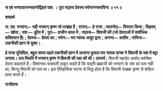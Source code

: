 **स एष भगवान्राजन्व्यतनोद्विहतं यश: ।** **पुरा रुद्रस्य देवस्य मयेनानन्तमायिना ॥ ५१॥** 

**शब्दार्थ** 

**स: एष: भगवान्—** **वही भगवान् कृष्ण जो परब्रह्म हैं** **; राजन्—** **हे राजा** **; व्यतनोत्—** **विस्तार किया** **; विहतम्—** **खोया** **; यश:—** **कीॢत में** **; पुरा—** **प्राचीन काल में** **; रुद्रस्य—** **शिवजी की (जो देवताओं में सर्वाधिक शक्तिमान हैं)** **; देवस्य—** **देवता का** **;** **मयेन—** **मय नामक असुर द्वारा** **; अनन्त—** **असीम** **; मायिना—** **तकनीकी ज्ञान से युक्त।** **.** 

**हे राजा युधिष्ठिर, बहुत समय पहले तकनीकी ज्ञान में अत्यन्त कुशल मय नामक दानव ने** **शिवजी के यश में बट्टा लगाया। उस स्थिति में भगवान् कृष्ण ने शिवजी की रक्षा की थी।** **तात्पर्य :** शिवजी महादेव अर्थात् सर्वश्रेष्ठ देवता कहलाते हैं। विश्वनाथ चक्रवर्ती ठाकुर कहते हैं कि यद्यपि ब्रह्माजी को भगवान् के यश का पता नहीं था, किन्तु शिवजी को पता था। इस ऐतिहासिक घटना से सिद्ध होता है कि शिवजी परब्रह्म कृष्ण से शकि्त प्राप्त करते हैं।  

**राजोवाच** 